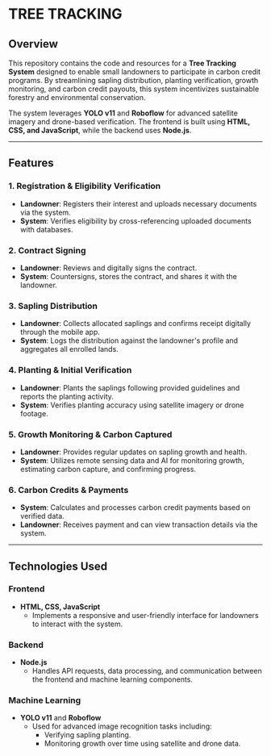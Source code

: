 # TREE TRACKING

## Overview

This repository contains the code and resources for a **Tree Tracking System** designed to enable small landowners to participate in carbon credit programs. By streamlining sapling distribution, planting verification, growth monitoring, and carbon credit payouts, this system incentivizes sustainable forestry and environmental conservation.

The system leverages **YOLO v11** and **Roboflow** for advanced satellite imagery and drone-based verification. The frontend is built using **HTML, CSS, and JavaScript**, while the backend uses **Node.js**.

---

## Features

### 1. Registration & Eligibility Verification
- **Landowner**: Registers their interest and uploads necessary documents via the system.
- **System**: Verifies eligibility by cross-referencing uploaded documents with databases.

### 2. Contract Signing
- **Landowner**: Reviews and digitally signs the contract.
- **System**: Countersigns, stores the contract, and shares it with the landowner.

### 3. Sapling Distribution
- **Landowner**: Collects allocated saplings and confirms receipt digitally through the mobile app.
- **System**: Logs the distribution against the landowner's profile and aggregates all enrolled lands.

### 4. Planting & Initial Verification
- **Landowner**: Plants the saplings following provided guidelines and reports the planting activity.
- **System**: Verifies planting accuracy using satellite imagery or drone footage.

### 5. Growth Monitoring & Carbon Captured
- **Landowner**: Provides regular updates on sapling growth and health.
- **System**: Utilizes remote sensing data and AI for monitoring growth, estimating carbon capture, and confirming progress.

### 6. Carbon Credits & Payments
- **System**: Calculates and processes carbon credit payments based on verified data.
- **Landowner**: Receives payment and can view transaction details via the system.

---

## Technologies Used

### Frontend
- **HTML, CSS, JavaScript**
  - Implements a responsive and user-friendly interface for landowners to interact with the system.

### Backend
- **Node.js**
  - Handles API requests, data processing, and communication between the frontend and machine learning components.

### Machine Learning
- **YOLO v11** and **Roboflow**
  - Used for advanced image recognition tasks including:
    - Verifying sapling planting.
    - Monitoring growth over time using satellite and drone data.
